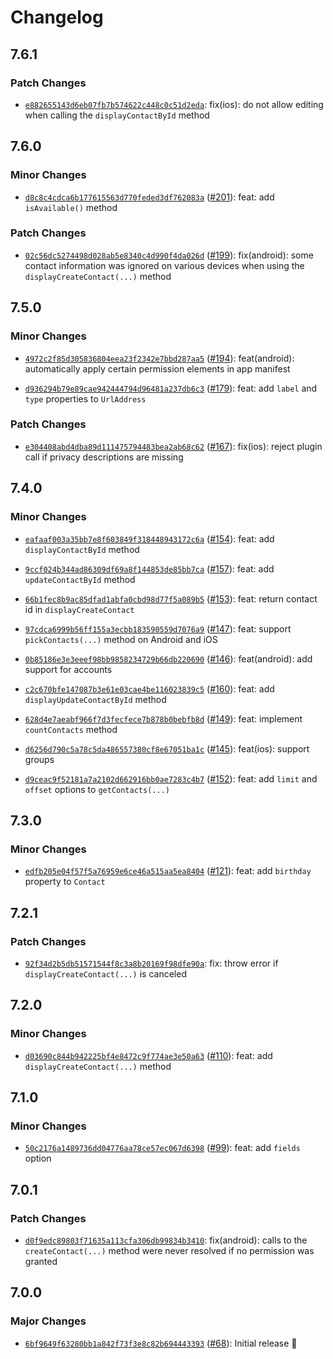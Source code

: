 # Changelog

## 7.6.1

### Patch Changes

- [`e882655143d6eb07fb7b574622c448c0c51d2eda`](https://github.com/capawesome-team/capacitor-plugins-sponsorware/commit/e882655143d6eb07fb7b574622c448c0c51d2eda): fix(ios): do not allow editing when calling the `displayContactById` method

## 7.6.0

### Minor Changes

- [`d8c8c4cdca6b177615563d770feded3df762083a`](https://github.com/capawesome-team/capacitor-plugins-sponsorware/commit/d8c8c4cdca6b177615563d770feded3df762083a) ([#201](https://github.com/capawesome-team/capacitor-plugins-sponsorware/pull/201)): feat: add `isAvailable()` method

### Patch Changes

- [`02c56dc5274498d028ab5e8340c4d990f4da026d`](https://github.com/capawesome-team/capacitor-plugins-sponsorware/commit/02c56dc5274498d028ab5e8340c4d990f4da026d) ([#199](https://github.com/capawesome-team/capacitor-plugins-sponsorware/pull/199)): fix(android): some contact information was ignored on various devices when using the `displayCreateContact(...)` method

## 7.5.0

### Minor Changes

- [`4972c2f85d305836804eea23f2342e7bbd287aa5`](https://github.com/capawesome-team/capacitor-plugins-sponsorware/commit/4972c2f85d305836804eea23f2342e7bbd287aa5) ([#194](https://github.com/capawesome-team/capacitor-plugins-sponsorware/pull/194)): feat(android): automatically apply certain permission elements in app manifest

- [`d936294b79e89cae942444794d96481a237db6c3`](https://github.com/capawesome-team/capacitor-plugins-sponsorware/commit/d936294b79e89cae942444794d96481a237db6c3) ([#179](https://github.com/capawesome-team/capacitor-plugins-sponsorware/pull/179)): feat: add `label` and `type` properties to `UrlAddress`

### Patch Changes

- [`e304408abd4dba89d111475794483bea2ab68c62`](https://github.com/capawesome-team/capacitor-plugins-sponsorware/commit/e304408abd4dba89d111475794483bea2ab68c62) ([#167](https://github.com/capawesome-team/capacitor-plugins-sponsorware/pull/167)): fix(ios): reject plugin call if privacy descriptions are missing

## 7.4.0

### Minor Changes

- [`eafaaf003a35bb7e8f603849f318448943172c6a`](https://github.com/capawesome-team/capacitor-plugins-sponsorware/commit/eafaaf003a35bb7e8f603849f318448943172c6a) ([#154](https://github.com/capawesome-team/capacitor-plugins-sponsorware/pull/154)): feat: add `displayContactById` method

- [`9ccf024b344ad86309df69a8f144853de85bb7ca`](https://github.com/capawesome-team/capacitor-plugins-sponsorware/commit/9ccf024b344ad86309df69a8f144853de85bb7ca) ([#157](https://github.com/capawesome-team/capacitor-plugins-sponsorware/pull/157)): feat: add `updateContactById` method

- [`66b1fec8b9ac85dfad1abfa0cbd98d77f5a089b5`](https://github.com/capawesome-team/capacitor-plugins-sponsorware/commit/66b1fec8b9ac85dfad1abfa0cbd98d77f5a089b5) ([#153](https://github.com/capawesome-team/capacitor-plugins-sponsorware/pull/153)): feat: return contact id in `displayCreateContact`

- [`97cdca6999b56ff155a3ecbb183590559d7076a9`](https://github.com/capawesome-team/capacitor-plugins-sponsorware/commit/97cdca6999b56ff155a3ecbb183590559d7076a9) ([#147](https://github.com/capawesome-team/capacitor-plugins-sponsorware/pull/147)): feat: support `pickContacts(...)` method on Android and iOS

- [`0b85186e3e3eeef98bb9858234729b66db220690`](https://github.com/capawesome-team/capacitor-plugins-sponsorware/commit/0b85186e3e3eeef98bb9858234729b66db220690) ([#146](https://github.com/capawesome-team/capacitor-plugins-sponsorware/pull/146)): feat(android): add support for accounts

- [`c2c670bfe147087b3e61e03cae4be116023839c5`](https://github.com/capawesome-team/capacitor-plugins-sponsorware/commit/c2c670bfe147087b3e61e03cae4be116023839c5) ([#160](https://github.com/capawesome-team/capacitor-plugins-sponsorware/pull/160)): feat: add `displayUpdateContactById` method

- [`628d4e7aeabf966f7d3fecfece7b878b0bebfb8d`](https://github.com/capawesome-team/capacitor-plugins-sponsorware/commit/628d4e7aeabf966f7d3fecfece7b878b0bebfb8d) ([#149](https://github.com/capawesome-team/capacitor-plugins-sponsorware/pull/149)): feat: implement `countContacts` method

- [`d6256d790c5a78c5da486557380cf8e67051ba1c`](https://github.com/capawesome-team/capacitor-plugins-sponsorware/commit/d6256d790c5a78c5da486557380cf8e67051ba1c) ([#145](https://github.com/capawesome-team/capacitor-plugins-sponsorware/pull/145)): feat(ios): support groups

- [`d9ceac9f52181a7a2102d662916bb0ae7283c4b7`](https://github.com/capawesome-team/capacitor-plugins-sponsorware/commit/d9ceac9f52181a7a2102d662916bb0ae7283c4b7) ([#152](https://github.com/capawesome-team/capacitor-plugins-sponsorware/pull/152)): feat: add `limit` and `offset` options to `getContacts(...)`

## 7.3.0

### Minor Changes

- [`edfb205e04f57f5a76959e6ce46a515aa5ea8404`](https://github.com/capawesome-team/capacitor-plugins-sponsorware/commit/edfb205e04f57f5a76959e6ce46a515aa5ea8404) ([#121](https://github.com/capawesome-team/capacitor-plugins-sponsorware/pull/121)): feat: add `birthday` property to `Contact`

## 7.2.1

### Patch Changes

- [`92f34d2b5db51571544f8c3a8b20169f98dfe90a`](https://github.com/capawesome-team/capacitor-plugins-sponsorware/commit/92f34d2b5db51571544f8c3a8b20169f98dfe90a): fix: throw error if `displayCreateContact(...)` is canceled

## 7.2.0

### Minor Changes

- [`d03690c844b942225bf4e8472c9f774ae3e50a63`](https://github.com/capawesome-team/capacitor-plugins-sponsorware/commit/d03690c844b942225bf4e8472c9f774ae3e50a63) ([#110](https://github.com/capawesome-team/capacitor-plugins-sponsorware/pull/110)): feat: add `displayCreateContact(...)` method

## 7.1.0

### Minor Changes

- [`50c2176a1489736dd04776aa78ce57ec067d6398`](https://github.com/capawesome-team/capacitor-plugins-sponsorware/commit/50c2176a1489736dd04776aa78ce57ec067d6398) ([#99](https://github.com/capawesome-team/capacitor-plugins-sponsorware/pull/99)): feat: add `fields` option

## 7.0.1

### Patch Changes

- [`d0f9edc89803f71635a113cfa306db99834b3410`](https://github.com/capawesome-team/capacitor-plugins-sponsorware/commit/d0f9edc89803f71635a113cfa306db99834b3410): fix(android): calls to the `createContact(...)` method were never resolved if no permission was granted

## 7.0.0

### Major Changes

- [`6bf9649f63280bb1a842f73f3e8c82b694443393`](https://github.com/capawesome-team/capacitor-plugins-sponsorware/commit/6bf9649f63280bb1a842f73f3e8c82b694443393) ([#68](https://github.com/capawesome-team/capacitor-plugins-sponsorware/pull/68)): Initial release 🎉
